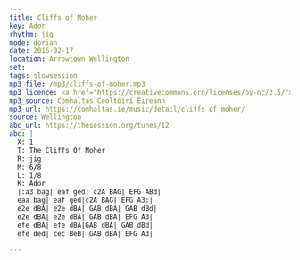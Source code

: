 ```yaml
---
title: Cliffs of Moher
key: Ador
rhythm: jig
mode: dorian
date: 2016-02-17
location: Arrowtown Wellington
set:
tags: slowsession 
mp3_file: /mp3/cliffs-of-moher.mp3
mp3_licence: <a href="https://creativecommons.org/licenses/by-nc/2.5/">CC-BY-NC-2.5</a>
mp3_source: Comhaltas Ceoltóirí Éireann
mp3_url: https://comhaltas.ie/music/detail/cliffs_of_moher/
source: Wellington
abc_url: https://thesession.org/tunes/12
abc: |
  X: 1
  T: The Cliffs Of Moher
  R: jig
  M: 6/8
  L: 1/8
  K: Ador
  |:a3 bag| eaf ged| c2A BAG| EFG ABd|
  eaa bag| eaf ged|c2A BAG| EFG A3:|
  e2e dBA| e2e dBA| GAB dBA| GAB dBd|
  e2e dBA| e2e dBA| GAB dBA| EFG A3|
  efe dBA| efe dBA|GAB dBA| GAB dBd|
  efe ded| cec BeB| GAB dBA| EFG A3|
  
---
```

